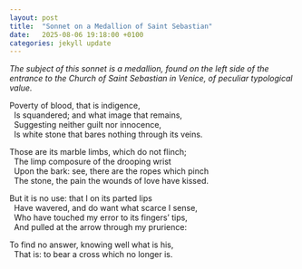 ```yaml
---
layout: post
title:  "Sonnet on a Medallion of Saint Sebastian"
date:   2025-08-06 19:18:00 +0100
categories: jekyll update
---
```


*The subject of this sonnet is a medallion, found on the left side of the entrance to the Church of Saint Sebastian in Venice, of peculiar typological value.*

Poverty of blood, that is indigence, <br>
&nbsp;&nbsp;Is squandered; and what image that remains, <br>
&nbsp;&nbsp;Suggesting neither guilt nor innocence, <br>
&nbsp;&nbsp;Is white stone that bares nothing through its veins. <br>

Those are its marble limbs, which do not flinch; <br>
&nbsp;&nbsp;The limp composure of the drooping wrist <br>
&nbsp;&nbsp;Upon the bark: see, there are the ropes which pinch <br>
&nbsp;&nbsp;The stone, the pain the wounds of love have kissed. <br>

But it is no use: that I on its parted lips <br>
&nbsp;&nbsp;Have wavered, and do want what scarce I sense, <br>
&nbsp;&nbsp;Who have touched my error to its fingers’ tips, <br>
&nbsp;&nbsp;And pulled at the arrow through my prurience: <br>

To find no answer, knowing well what is his, <br>
&nbsp;&nbsp;That is: to bear a cross which no longer is. <br>











